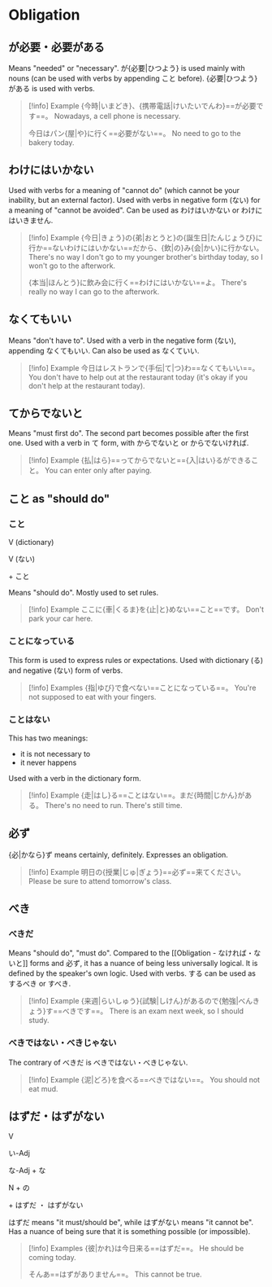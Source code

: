 # Obligation

## が必要・必要がある

Means "needed" or "necessary".
が{必要|ひつよう} is used mainly with nouns (can be used with verbs by appending こと before).
{必要|ひつよう}がある is used with verbs.

> [!info] Example
> {今時|いまどき}、{携帯電話|けいたいでんわ}==が必要です==。
> Nowadays, a cell phone is necessary.
> 
> 今日はパン{屋|や}に行く==必要がない==。
> No need to go to the bakery today.

## わけにはいかない

Used with verbs for a meaning of "cannot do" (which cannot be your inability, but an external factor).
Used with verbs in negative form (ない) for a meaning of "cannot be avoided".
Can be used as わけはいかない or わけにはいきません.

> [!info] Example
> {今日|きょう}の{弟|おとうと}の{誕生日|たんじょうび}に行か==ないわけにはいかない==だから、{飲|の}み{会|かい}に行かない。
> There's no way I don't go to my younger brother's birthday today, so I won't go to the afterwork.
> 
> {本当|ほんとう}に飲み会に行く==わけにはいかない==よ。
> There's really no way I can go to the afterwork.

## なくてもいい

Means "don't have to". Used with a verb in the negative form (ない), appending なくてもいい.
Can also be used as なくていい.

> [!info] Example
> 今日はレストランで{手伝|て|つ}わ==なくてもいい==。
> You don't have to help out at the restaurant today (it's okay if you don't help at the restaurant today).

## てからでないと

Means "must first do". The second part becomes possible after the first one.
Used with a verb in て form, with からでないと or からでないければ.

> [!info] Example
> {払|はら}==ってからでないと=={入|はい}るができること。
> You can enter only after paying.

## こと as "should do"

### こと

<div class="usage">
<div class="left">
	<p><span class="box">V (dictionary)</span></p>
	<p><span class="box">V (ない)</span></p>
</div>
	<p class="right">+ こと</p>
</div>

Means "should do". Mostly used to set rules.

> [!info] Example
> ここに{車|くるま}を{止|と}めない==こと==です。
> Don't park your car here.

### ことになっている

This form is used to express rules or expectations.
Used with dictionary (る) and negative (ない) form of verbs.

> [!info] Examples
> {指|ゆび}で食べない==ことになっている==。
> You're not supposed to eat with your fingers.

### ことはない

This has two meanings:
* it is not necessary to
* it never happens

Used with a verb in the dictionary form.

> [!info] Example
> {走|はし}る==ことはない==。まだ{時間|じかん}がある。
> There's no need to run. There's still time.

## 必ず

{必|かなら}ず means certainly, definitely. Expresses an obligation.

> [!info] Example
> 明日の{授業|じゅ|ぎょう}==必ず==来てください。
> Please be sure to attend tomorrow's class.

## べき

### べきだ

Means "should do", "must do". Compared to the [[Obligation - なければ・ないと]] forms and 必ず, it has a nuance of being less universally logical. It is defined by the speaker's own logic.
Used with verbs.
する can be used as するべき or すべき.

> [!info] Example
> {来週|らいしゅう}{試験|しけん}があるので{勉強|べんきょう}す==べきです==。
> There is an exam next week, so I should study.

### べきではない・べきじゃない

The contrary of べきだ is べきではない・べきじゃない.

> [!info] Example
> {泥|どろ}を食べる==べきではない==。
> You should not eat mud.

## はずだ・はずがない

<div class="usage">
<div class="left">
	<p><span class="box">V</span></p>
	<p><span class="box">い-Adj</span></p>
	<p><span class="box">な-Adj + な</span></p>
	<p><span class="box">N + の</span></p>
</div>
	<p class="right">+ はずだ ・ はずがない</p>
</div>

はずだ means "it must/should be", while はずがない means "it cannot be". Has a nuance of being sure that it is something possible (or impossible).

> [!info] Examples
> {彼|かれ}は今日来る==はずだ==。
> He should be coming today.
> 
> そんあ==はずがありません==。
> This cannot be true.
